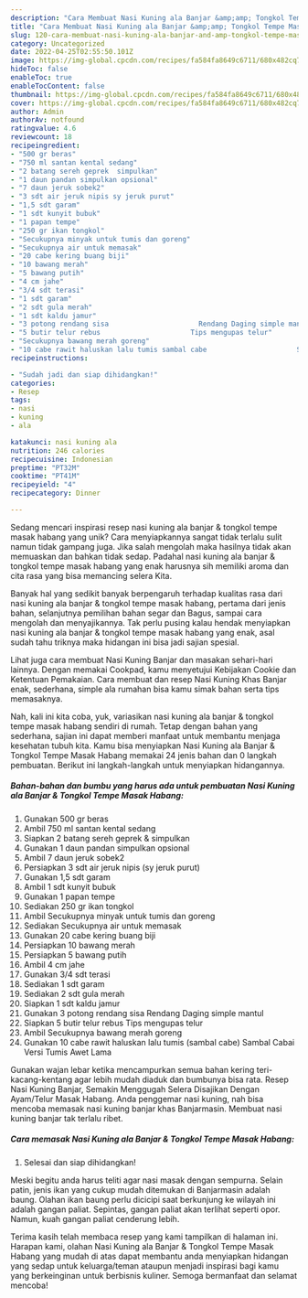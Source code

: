 ```yaml
---
description: "Cara Membuat Nasi Kuning ala Banjar &amp;amp; Tongkol Tempe Masak Habang yang Bisa Manjain Lidah"
title: "Cara Membuat Nasi Kuning ala Banjar &amp;amp; Tongkol Tempe Masak Habang yang Bisa Manjain Lidah"
slug: 120-cara-membuat-nasi-kuning-ala-banjar-and-amp-tongkol-tempe-masak-habang-yang-bisa-manjain-lidah
category: Uncategorized
date: 2022-04-25T02:55:50.101Z
image: https://img-global.cpcdn.com/recipes/fa584fa8649c6711/680x482cq70/nasi-kuning-ala-banjar-tongkol-tempe-masak-habang-foto-resep-utama.jpg
hideToc: false
enableToc: true
enableTocContent: false
thumbnail: https://img-global.cpcdn.com/recipes/fa584fa8649c6711/680x482cq70/nasi-kuning-ala-banjar-tongkol-tempe-masak-habang-foto-resep-utama.jpg
cover: https://img-global.cpcdn.com/recipes/fa584fa8649c6711/680x482cq70/nasi-kuning-ala-banjar-tongkol-tempe-masak-habang-foto-resep-utama.jpg
author: Admin
authorAv: notfound
ratingvalue: 4.6
reviewcount: 18
recipeingredient:
- "500 gr beras"
- "750 ml santan kental sedang"
- "2 batang sereh geprek  simpulkan"
- "1 daun pandan simpulkan opsional"
- "7 daun jeruk sobek2"
- "3 sdt air jeruk nipis sy jeruk purut"
- "1,5 sdt garam"
- "1 sdt kunyit bubuk"
- "1 papan tempe"
- "250 gr ikan tongkol"
- "Secukupnya minyak untuk tumis dan goreng"
- "Secukupnya air untuk memasak"
- "20 cabe kering buang biji"
- "10 bawang merah"
- "5 bawang putih"
- "4 cm jahe"
- "3/4 sdt terasi"
- "1 sdt garam"
- "2 sdt gula merah"
- "1 sdt kaldu jamur"
- "3 potong rendang sisa                      Rendang Daging simple mantul"
- "5 butir telur rebus                      Tips mengupas telur"
- "Secukupnya bawang merah goreng"
- "10 cabe rawit haluskan lalu tumis sambal cabe                      Sambal Cabai Versi Tumis Awet Lama"
recipeinstructions:

- "Sudah jadi dan siap dihidangkan!"
categories:
- Resep
tags:
- nasi
- kuning
- ala

katakunci: nasi kuning ala 
nutrition: 246 calories
recipecuisine: Indonesian
preptime: "PT32M"
cooktime: "PT41M"
recipeyield: "4"
recipecategory: Dinner

---
```





Sedang mencari inspirasi resep nasi kuning ala banjar &amp; tongkol tempe masak habang yang unik? Cara menyiapkannya sangat tidak terlalu sulit namun tidak gampang juga. Jika salah mengolah maka hasilnya tidak akan memuaskan dan bahkan tidak sedap. Padahal nasi kuning ala banjar &amp; tongkol tempe masak habang yang enak harusnya sih memiliki aroma dan cita rasa yang bisa memancing selera Kita.





Banyak hal yang sedikit banyak berpengaruh terhadap kualitas rasa dari nasi kuning ala banjar &amp; tongkol tempe masak habang, pertama dari jenis bahan, selanjutnya pemilihan bahan segar dan Bagus, sampai cara mengolah dan menyajikannya. Tak perlu pusing kalau hendak menyiapkan nasi kuning ala banjar &amp; tongkol tempe masak habang yang enak,      asal sudah tahu triknya maka hidangan ini bisa jadi sajian spesial.














Lihat juga cara membuat Nasi Kuning Banjar dan masakan sehari-hari lainnya. Dengan memakai Cookpad, kamu menyetujui Kebijakan Cookie dan Ketentuan Pemakaian. Cara membuat dan resep Nasi Kuning Khas Banjar enak, sederhana, simple ala rumahan bisa kamu simak bahan serta tips memasaknya.






Nah, kali ini kita coba, yuk, variasikan nasi kuning ala banjar &amp; tongkol tempe masak habang sendiri di rumah. Tetap dengan bahan yang sederhana, sajian ini dapat memberi manfaat untuk membantu menjaga kesehatan tubuh kita. Kamu bisa menyiapkan Nasi Kuning ala Banjar &amp; Tongkol Tempe Masak Habang memakai 24 jenis bahan dan 0 langkah pembuatan. Berikut ini langkah-langkah untuk menyiapkan hidangannya.

<!--inarticleads1-->

##### Bahan-bahan dan bumbu yang harus ada untuk pembuatan Nasi Kuning ala Banjar &amp; Tongkol Tempe Masak Habang:

1. Gunakan 500 gr beras
1. Ambil 750 ml santan kental sedang
1. Siapkan 2 batang sereh geprek &amp; simpulkan
1. Gunakan 1 daun pandan simpulkan opsional
1. Ambil 7 daun jeruk sobek2
1. Persiapkan 3 sdt air jeruk nipis (sy jeruk purut)
1. Gunakan 1,5 sdt garam
1. Ambil 1 sdt kunyit bubuk
1. Gunakan 1 papan tempe
1. Sediakan 250 gr ikan tongkol
1. Ambil Secukupnya minyak untuk tumis dan goreng
1. Sediakan Secukupnya air untuk memasak
1. Gunakan 20 cabe kering buang biji
1. Persiapkan 10 bawang merah
1. Persiapkan 5 bawang putih
1. Ambil 4 cm jahe
1. Gunakan 3/4 sdt terasi
1. Sediakan 1 sdt garam
1. Sediakan 2 sdt gula merah
1. Siapkan 1 sdt kaldu jamur
1. Gunakan 3 potong rendang sisa                      Rendang Daging simple mantul
1. Siapkan 5 butir telur rebus                      Tips mengupas telur
1. Ambil Secukupnya bawang merah goreng
1. Gunakan 10 cabe rawit haluskan lalu tumis (sambal cabe)                      Sambal Cabai Versi Tumis Awet Lama


Gunakan wajan lebar ketika mencampurkan semua bahan kering teri-kacang-kentang agar lebih mudah diaduk dan bumbunya bisa rata. Resep Nasi Kuning Banjar, Semakin Menggugah Selera Disajikan Dengan Ayam/Telur Masak Habang. Anda penggemar nasi kuning, nah bisa mencoba memasak nasi kuning banjar khas Banjarmasin. Membuat nasi kuning banjar tak terlalu ribet. 

<!--inarticleads2-->

##### Cara memasak Nasi Kuning ala Banjar &amp; Tongkol Tempe Masak Habang:


1. Selesai dan siap dihidangkan!

Meski begitu anda harus teliti agar nasi masak dengan sempurna. Selain patin, jenis ikan yang cukup mudah ditemukan di Banjarmasin adalah baung. Olahan ikan baung perlu dicicipi saat berkunjung ke wilayah ini adalah gangan paliat. Sepintas, gangan paliat akan terlihat seperti opor. Namun, kuah gangan paliat cenderung lebih. 

Terima kasih telah membaca resep yang kami tampilkan di halaman ini. Harapan kami, olahan Nasi Kuning ala Banjar &amp; Tongkol Tempe Masak Habang yang mudah di atas dapat membantu anda menyiapkan hidangan yang sedap untuk keluarga/teman ataupun menjadi inspirasi bagi kamu yang berkeinginan untuk berbisnis kuliner. Semoga bermanfaat dan selamat mencoba!
